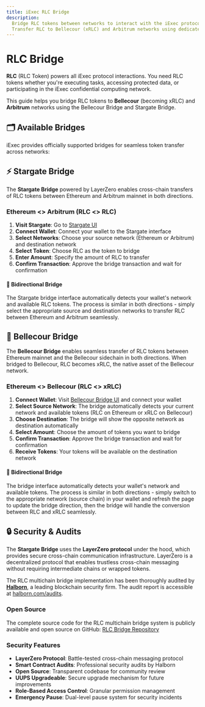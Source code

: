 ```yaml
---
title: iExec RLC Bridge
description:
  Bridge RLC tokens between networks to interact with the iExec protocol.
  Transfer RLC to Bellecour (xRLC) and Arbitrum networks using dedicated bridges
---
```


# RLC Bridge

**RLC** (RLC Token) powers all iExec protocol interactions. You need RLC tokens
whether you're executing tasks, accessing protected data, or participating in
the iExec confidential computing network.

This guide helps you bridge RLC tokens to **Bellecour** (becoming xRLC) and
**Arbitrum** networks using the Bellecour Bridge and Stargate Bridge.

## 🗂️ Available Bridges

iExec provides officially supported bridges for seamless token transfer across
networks:

<CardGrid>
  <ProjectCard
    title="Bellecour Bridge"
    description="Bridge RLC tokens between Ethereum mainnet and Bellecour sidechain"
    :icon-image="iexecLogoIcon"
    status="available"
    status-label="Live"
    button-label="Access Bridge"
    button-icon="mdi:bridge"
    button-href="https://bridge-bellecour.iex.ec/"
    button-target="_blank"
    button-rel="noreferrer"
  />
  
  <ProjectCard
    title="Stargate Bridge"
    description="Bridge RLC tokens between Ethereum and Arbitrum using LayerZero protocol"
    :icon-image="arbitrumLogoIcon"
    status="available"
    status-label="Live"
    button-label="Access Bridge"
    button-icon="mdi:bridge"
    button-href="https://stargate.finance/bridge"
    button-target="_blank"
    button-rel="noreferrer"
  />
</CardGrid>

## ⚡ Stargate Bridge

The **Stargate Bridge** powered by LayerZero enables cross-chain transfers of
RLC tokens between Ethereum and Arbitrum mainnet in both directions.

### Ethereum <> Arbitrum (RLC <> RLC)

1. **Visit Stargate**: Go to [Stargate UI](https://stargate.finance/bridge)
2. **Connect Wallet**: Connect your wallet to the Stargate interface
3. **Select Networks**: Choose your source network (Ethereum or Arbitrum) and
   destination network
4. **Select Token**: Choose RLC as the token to bridge
5. **Enter Amount**: Specify the amount of RLC to transfer
6. **Confirm Transaction**: Approve the bridge transaction and wait for
   confirmation

<ImageViewer
  :image-url-dark="stargateBridgeImage"
  image-alt="Stargate Bridge Interface"
  link-url="https://stargate.finance/bridge"
/>

<div class="bg-gradient-to-r from-purple-400/10 to-purple-400/5 rounded-[6px] p-6 border-l-4 border-fuchsia-700 my-6">
  <h4 class="!mt-0 !mb-2">🔄 Bidirectional Bridge</h4>
  <p class="!mb-0">The Stargate bridge interface automatically detects your wallet's network and available RLC tokens. The process is similar in both directions - simply select the appropriate source and destination networks to transfer RLC between Ethereum and Arbitrum seamlessly.</p>
</div>

## 🔄 Bellecour Bridge

The **Bellecour Bridge** enables seamless transfer of RLC tokens between
Ethereum mainnet and the Bellecour sidechain in both directions. When bridged to
Bellecour, RLC becomes xRLC, the native asset of the Bellecour network.

### Ethereum <> Bellecour (RLC <> xRLC)

1. **Connect Wallet**: Visit
   [Bellecour Bridge UI](https://bridge-bellecour.iex.ec/) and connect your
   wallet
2. **Select Source Network**: The bridge automatically detects your current
   network and available tokens (RLC on Ethereum or xRLC on Bellecour)
3. **Choose Destination**: The bridge will show the opposite network as
   destination automatically
4. **Select Amount**: Choose the amount of tokens you want to bridge
5. **Confirm Transaction**: Approve the bridge transaction and wait for
   confirmation
6. **Receive Tokens**: Your tokens will be available on the destination network

<ImageViewer
  :image-url-dark="bellecourBridgeImage"
  image-alt="Bellecour Bridge Process"
  link-url="https://bridge-bellecour.iex.ec/"
/>

<div class="bg-gradient-to-r from-purple-400/10 to-purple-400/5 rounded-[6px] p-6 border-l-4 border-fuchsia-700 my-6">
  <h4 class="!mt-0 !mb-2">🔄 Bidirectional Bridge</h4>
  <p class="!mb-0">The bridge interface automatically detects your wallet's network and available tokens. The process is similar in both directions - simply switch to the appropriate network (source chain) in your wallet and refresh the page to update the bridge direction, then the bridge will handle the conversion between RLC and xRLC seamlessly.</p>
</div>

## 🔒 Security & Audits

The **Stargate Bridge** uses the **LayerZero protocol** under the hood, which
provides secure cross-chain communication infrastructure. LayerZero is a
decentralized protocol that enables trustless cross-chain messaging without
requiring intermediate chains or wrapped tokens.

<ImageViewer
  :image-url-dark="halbornLogoIcon"
  image-alt="Halborn Security Logo"
  link-url="https://halborn.com/audits"
/>

The RLC multichain bridge implementation has been thoroughly audited by
[**Halborn**](https://www.halborn.com/), a leading blockchain security firm. The
audit report is accessible at [halborn.com/audits](https://halborn.com/audits).

### Open Source

The complete source code for the RLC multichain bridge system is publicly
available and open source on GitHub:
[RLC Bridge Repository](https://github.com/iExecBlockchainComputing/rlc-multichain)

### Security Features

- **LayerZero Protocol**: Battle-tested cross-chain messaging protocol
- **Smart Contract Audits**: Professional security audits by Halborn
- **Open Source**: Transparent codebase for community review
- **UUPS Upgradeable**: Secure upgrade mechanism for future improvements
- **Role-Based Access Control**: Granular permission management
- **Emergency Pause**: Dual-level pause system for security incidents

<script setup>
import ImageViewer from '@/components/ImageViewer.vue';
import CardGrid from '@/components/CardGrid.vue';
import ProjectCard from '@/components/ProjectCard.vue';

// Assets
import iexecLogoIcon from '@/assets/icons/iexec-logo.png';
import arbitrumLogoIcon from '@/assets/icons/arbitrum.svg';
import bellecourBridgeImage from '@/assets/tooling-&-explorers/bridge/bellecour-bridge.png';
import stargateBridgeImage from '@/assets/tooling-&-explorers/bridge/stargate-bridge.png';
import halbornLogoIcon from '@/assets/icons/halborn.jpg';
</script>

